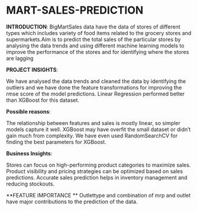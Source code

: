 # MART-SALES-PREDICTION
**INTRODUCTION**:
BigMartSales data have the data of stores of different types which includes variety of food items related to the grocery stores and supermarkets.Aim is to predict the total sales of the particular stores by analysing the data trends and using different machine learning models to improve the performance of the stores and for identifying where the stores are lagging


**PROJECT INSIGHTS**: 

We have analysed the data trends and cleaned the data by identifying the outliers and we have done the feature transformations for improving the rmse score of the model predictions. Linear Regression performed better than XGBoost for this dataset.


**Possible reasons**:

The relationship between features and sales is mostly linear, so simpler models capture it well. XGBoost may have overfit the small dataset or didn’t gain much from complexity. We have even used RandomSearchCV for finding the best parameters for XGBoost.


**Business Insights**: 

Stores can focus on high-performing product categories to maximize sales. Product visibility and pricing strategies can be optimized based on sales predictions. Accurate sales prediction helps in inventory management and reducing stockouts.

**FEATURE IMPORTANCE **
Outlettype and combination of mrp and outlet have major contributions to the prediction of the data.
